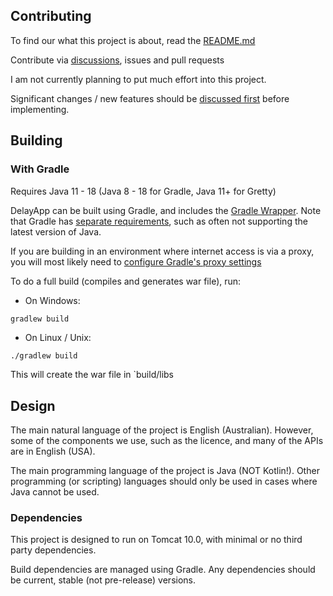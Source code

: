 ## Contributing

To find our what this project is about, read the [README.md](README.md)

Contribute via [discussions](https://github.com/Zeckie/DelayApp/discussions), issues and pull requests

I am not currently planning to put much effort into this project.

Significant changes / new features should be [discussed first](https://github.com/Zeckie/DelayApp/discussions) before
implementing.

## Building

### With Gradle

Requires Java 11 - 18 (Java 8 - 18 for Gradle, Java 11+ for Gretty)

DelayApp can be built using Gradle, and includes the
[Gradle Wrapper](https://docs.gradle.org/current/userguide/gradle_wrapper.html). Note that Gradle has
[separate requirements](https://docs.gradle.org/current/userguide/compatibility.html), such as often not supporting the 
latest version of Java.

If you are building in an environment where internet access is via a proxy, you will most likely need
to [configure Gradle's proxy settings](https://docs.gradle.org/current/userguide/build_environment.html#sec:accessing_the_web_via_a_proxy)

To do a full build (compiles and generates war file), run:

- On Windows:

```
gradlew build
```

- On Linux / Unix:

```bash
./gradlew build
```

This will create the war file in `build/libs

## Design

The main natural language of the project is English (Australian). However, some of the components we use, such as the
licence, and many of the APIs are in English (USA).

The main programming language of the project is Java (NOT Kotlin!). Other programming (or scripting) languages should
only be used in cases where Java cannot be used.

### Dependencies

This project is designed to run on Tomcat 10.0, with minimal or no third party dependencies.

Build dependencies are managed using Gradle. Any dependencies should be current, stable (not pre-release)
versions.